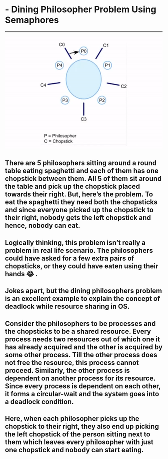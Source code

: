 # - Dining Philosopher Problem Using Semaphores

---


<div align="center"><img src=".1_WYw1_AHCq3A4RM5Dh01usg.gif" /></div>


## There are 5 philosophers sitting around a round table eating spaghetti and each of them has one chopstick between them. All 5 of them sit around the table and pick up the chopstick placed towards their right. But, here’s the problem. To eat the spaghetti they need both the chopsticks and since everyone picked up the chopstick to their right, nobody gets the left chopstick and hence, nobody can eat.

## Logically thinking, this problem isn’t really a problem in real life scenario. The philosophers could have asked for a few extra pairs of chopsticks, or they could have eaten using their hands 😂 .

## Jokes apart, but the dining philosophers problem is an excellent example to explain the concept of deadlock while resource sharing in OS.

## Consider the philosophers to be processes and the chopsticks to be a shared resource. Every process needs two resources out of which one it has already acquired and the other is acquired by some other process. Till the other process does not free the resource, this process cannot proceed. Similarly, the other process is dependent on another process for its resource. Since every process is dependent on each other, it forms a circular-wait and the system goes into a deadlock condition.

## Here, when each philosopher picks up the chopstick to their right, they also end up picking the left chopstick of the person sitting next to them which leaves every philosopher with just one chopstick and nobody can start eating.

